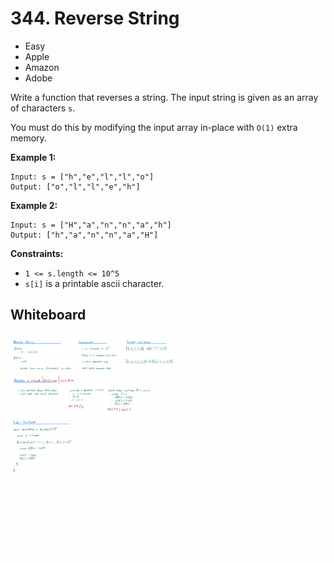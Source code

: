 # 344. Reverse String
- Easy
- Apple
- Amazon
- Adobe

Write a function that reverses a string. The input string is given as an array
of characters `s`.

You must do this by modifying the input array in-place with `O(1)` extra memory.

**Example 1:**
```
Input: s = ["h","e","l","l","o"]
Output: ["o","l","l","e","h"]
```

**Example 2:**
```
Input: s = ["H","a","n","n","a","h"]
Output: ["h","a","n","n","a","H"]
```

**Constraints:**
- `1 <= s.length <= 10^5`
- `s[i]` is a printable ascii character.

## Whiteboard
![Whiteboard Image][whiteboard-image]

<!-- Refs -->
[whiteboard-image]: whiteboard.jpg
